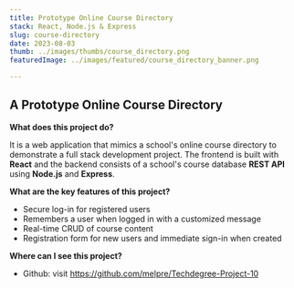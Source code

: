 ```yaml
---
title: Prototype Online Course Directory
stack: React, Node.js & Express
slug: course-directory
date: 2023-08-03
thumb: ../images/thumbs/course_directory.png
featuredImage: ../images/featured/course_directory_banner.png

---
```


## A Prototype Online Course Directory

**What does this project do?**

It is a web application that mimics a school's online course directory to demonstrate a full stack development project. The frontend is built with **React** and the backend consists of a school's course database **REST API** using **Node.js** and **Express**.

**What are the key features of this project?**

- Secure log-in for registered users
- Remembers a user when logged in with a customized message
- Real-time CRUD of course content
- Registration form for new users and immediate sign-in when created

**Where can I see this project?**
- Github: visit https://github.com/melpre/Techdegree-Project-10


